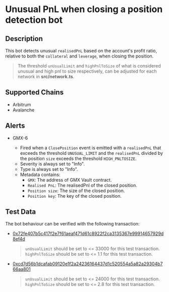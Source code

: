 # Unusual PnL when closing a position detection bot

## Description

This bot detects unusual `realisedPnL` based on the account's profit ratio, relative to both the `collateral` and `leverage`, when closing the position.

> The threshold `unUsualLimit` and `highPnlToSize` of what is considered unusual and high pnl to size respectively, can be adjusted for each network in **src/network.ts**.

## Supported Chains

- Arbitrum
- Avalanche

## Alerts

- GMX-6

  - Fired when a `ClosePosition` event is emitted with a `realisedPnL` that exceeds the threshold `UNUSUAL_LIMIT` and the `realisedPnL` divided by the position `size` exceeds the threshold `HIGH_PNLTOSIZE`.
  - Severity is always set to "Info".
  - Type is always set to "Info".
  - Metadata contains:
    - `GMX`: The address of GMX Vault contract.
    - `Realised PnL`: The realisedPnl of the closed position.
    - `Position size`: The size of the closed position.
    - `Position key`: The key of the closed position.

## Test Data

The bot behaviour can be verified with the following transaction:

- [0x72fe407b5c417f2e7f61aeaf471d61c8922f2ca3135367e99914657929d8ef4d](https://arbiscan.io/tx/0x72fe407b5c417f2e7f61aeaf471d61c8922f2ca3135367e99914657929d8ef4d)

  > `unUsualLimit` should be set to <= 33000 for this test transaction.
  > `highPnlToSize` should be set to <= 1.1 for this test transaction.

- [0xcd7d56b1dcafab09120e1f2a24236164437d1c520554a5a82a29304b766aa801](https://snowtrace.io/tx/0xcd7d56b1dcafab09120e1f2a24236164437d1c520554a5a82a29304b766aa801)
  > `unUsualLimit` should be set to <= 24000 for this test transaction.
  > `highPnlToSize` should be set to <= 2.8 for this test transaction.
